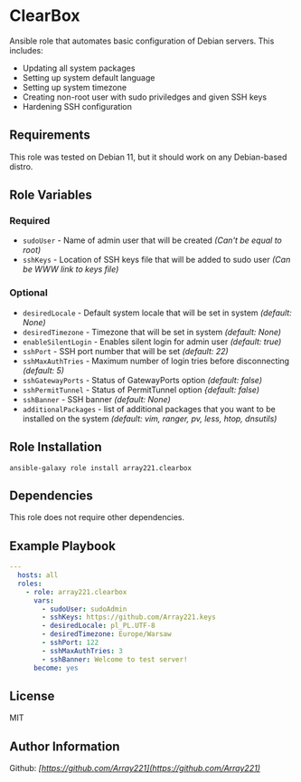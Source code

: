 ClearBox
========

Ansible role that automates basic configuration of Debian servers. This includes:
- Updating all system packages
- Setting up system default language
- Setting up system timezone
- Creating non-root user with sudo priviledges and given SSH keys
- Hardening SSH configuration

Requirements
------------

This role was tested on Debian 11, but it should work on any Debian-based distro.

Role Variables
--------------

### Required

- `sudoUser` - Name of admin user that will be created *(Can't be equal to root)*
- `sshKeys` - Location of SSH keys file that will be added to sudo user *(Can be WWW link to keys file)*

### Optional

- `desiredLocale` - Default system locale that will be set in system *(default: None)*
- `desiredTimezone` - Timezone that will be set in system *(default: None)*
- `enableSilentLogin` - Enables silent login for admin user *(default: true)*
- `sshPort` - SSH port number that will be set *(default: 22)*
- `sshMaxAuthTries` - Maximum number of login tries before disconnecting *(default: 5)*
- `sshGatewayPorts` - Status of GatewayPorts option *(default: false)*
- `sshPermitTunnel` - Status of PermitTunnel option *{default: false)*
- `sshBanner` - SSH banner *(default: None)*
- `additionalPackages` - list of additional packages that you want to be installed on the system *(default: vim, ranger, pv, less, htop, dnsutils)*

Role Installation
-----------------
```shell
ansible-galaxy role install array221.clearbox
```

Dependencies
------------

This role does not require other dependencies.

Example Playbook
----------------

```yaml
---
  hosts: all
  roles:
    - role: array221.clearbox
      vars:
        - sudoUser: sudoAdmin
        - sshKeys: https://github.com/Array221.keys
        - desiredLocale: pl_PL.UTF-8
        - desiredTimezone: Europe/Warsaw
        - sshPort: 122
        - sshMaxAuthTries: 3
        - sshBanner: Welcome to test server!
      become: yes
```

License
-------

MIT

Author Information
------------------

Github: *[https://github.com/Array221](https://github.com/Array221)*
